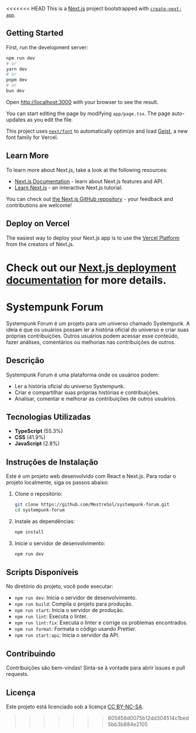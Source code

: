 <<<<<<< HEAD
This is a [Next.js](https://nextjs.org) project bootstrapped with [`create-next-app`](https://nextjs.org/docs/app/api-reference/cli/create-next-app).

## Getting Started

First, run the development server:

```bash
npm run dev
# or
yarn dev
# or
pnpm dev
# or
bun dev
```

Open [http://localhost:3000](http://localhost:3000) with your browser to see the result.

You can start editing the page by modifying `app/page.tsx`. The page auto-updates as you edit the file.

This project uses [`next/font`](https://nextjs.org/docs/app/building-your-application/optimizing/fonts) to automatically optimize and load [Geist](https://vercel.com/font), a new font family for Vercel.

## Learn More

To learn more about Next.js, take a look at the following resources:

- [Next.js Documentation](https://nextjs.org/docs) - learn about Next.js features and API.
- [Learn Next.js](https://nextjs.org/learn) - an interactive Next.js tutorial.

You can check out [the Next.js GitHub repository](https://github.com/vercel/next.js) - your feedback and contributions are welcome!

## Deploy on Vercel

The easiest way to deploy your Next.js app is to use the [Vercel Platform](https://vercel.com/new?utm_medium=default-template&filter=next.js&utm_source=create-next-app&utm_campaign=create-next-app-readme) from the creators of Next.js.

Check out our [Next.js deployment documentation](https://nextjs.org/docs/app/building-your-application/deploying) for more details.
=======
# Systempunk Forum

Systempunk Forum é um projeto para um universo chamado Systempunk. A ideia é que os usuários possam ler a história oficial do universo e criar suas próprias contribuições. Outros usuários podem acessar esse conteúdo, fazer análises, comentários ou melhorias nas contribuições de outros.

## Descrição

Systempunk Forum é uma plataforma onde os usuários podem:

- Ler a história oficial do universo Systempunk.
- Criar e compartilhar suas próprias histórias e contribuições.
- Analisar, comentar e melhorar as contribuições de outros usuários.

## Tecnologias Utilizadas

- **TypeScript** (55.3%)
- **CSS** (41.9%)
- **JavaScript** (2.8%)

## Instruções de Instalação

Este é um projeto web desenvolvido com React e Next.js. Para rodar o projeto localmente, siga os passos abaixo:

1. Clone o repositório:
   ```bash
   git clone https://github.com/MestreSol/systempunk-forum.git
   cd systempunk-forum
   ```
2. Instale as dependências:
   ```bash
   npm install
   ```
3. Inicie o servidor de desenvolvimento:
   ```bash
   npm run dev
   ```

## Scripts Disponíveis

No diretório do projeto, você pode executar:

- `npm run dev`: Inicia o servidor de desenvolvimento.
- `npm run build`: Compila o projeto para produção.
- `npm run start`: Inicia o servidor de produção.
- `npm run lint`: Executa o linter.
- `npm run lint:fix`: Executa o linter e corrige os problemas encontrados.
- `npm run format`: Formata o código usando Prettier.
- `npm run start:api`: Inicia o servidor da API.

## Contribuindo

Contribuições são bem-vindas! Sinta-se à vontade para abrir issues e pull requests.

## Licença

Este projeto está licenciado sob a licença [CC BY-NC-SA](https://creativecommons.org/licenses/by-nc-sa/4.0/).
>>>>>>> 605858d0075b12dd304514c1bed5bb3b884e2105
